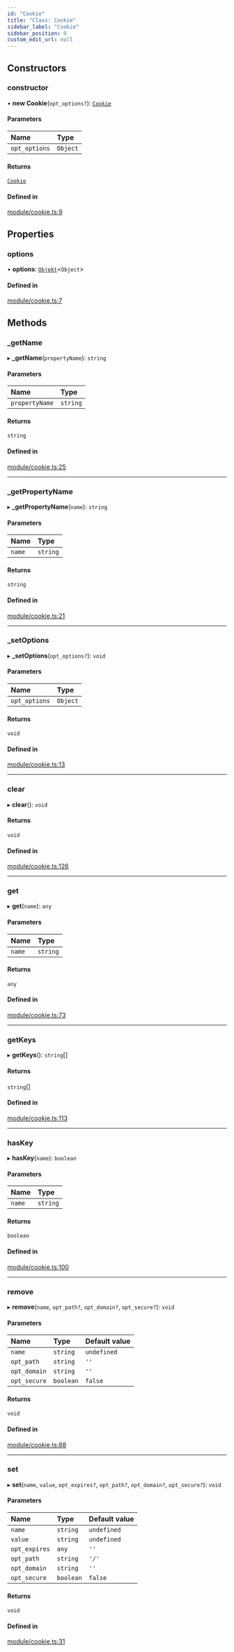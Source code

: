 ```yaml
---
id: "Cookie"
title: "Class: Cookie"
sidebar_label: "Cookie"
sidebar_position: 0
custom_edit_url: null
---
```


## Constructors

### constructor

• **new Cookie**(`opt_options?`): [`Cookie`](Cookie.md)

#### Parameters

| Name | Type |
| :------ | :------ |
| `opt_options` | `Object` |

#### Returns

[`Cookie`](Cookie.md)

#### Defined in

[module/cookie.ts:9](https://github.com/siposdani87/sui-js/blob/9aff0f0/src/module/cookie.ts#L9)

## Properties

### options

• **options**: [`Objekt`](Objekt.md)\<`Object`\>

#### Defined in

[module/cookie.ts:7](https://github.com/siposdani87/sui-js/blob/9aff0f0/src/module/cookie.ts#L7)

## Methods

### \_getName

▸ **_getName**(`propertyName`): `string`

#### Parameters

| Name | Type |
| :------ | :------ |
| `propertyName` | `string` |

#### Returns

`string`

#### Defined in

[module/cookie.ts:25](https://github.com/siposdani87/sui-js/blob/9aff0f0/src/module/cookie.ts#L25)

___

### \_getPropertyName

▸ **_getPropertyName**(`name`): `string`

#### Parameters

| Name | Type |
| :------ | :------ |
| `name` | `string` |

#### Returns

`string`

#### Defined in

[module/cookie.ts:21](https://github.com/siposdani87/sui-js/blob/9aff0f0/src/module/cookie.ts#L21)

___

### \_setOptions

▸ **_setOptions**(`opt_options?`): `void`

#### Parameters

| Name | Type |
| :------ | :------ |
| `opt_options` | `Object` |

#### Returns

`void`

#### Defined in

[module/cookie.ts:13](https://github.com/siposdani87/sui-js/blob/9aff0f0/src/module/cookie.ts#L13)

___

### clear

▸ **clear**(): `void`

#### Returns

`void`

#### Defined in

[module/cookie.ts:126](https://github.com/siposdani87/sui-js/blob/9aff0f0/src/module/cookie.ts#L126)

___

### get

▸ **get**(`name`): `any`

#### Parameters

| Name | Type |
| :------ | :------ |
| `name` | `string` |

#### Returns

`any`

#### Defined in

[module/cookie.ts:73](https://github.com/siposdani87/sui-js/blob/9aff0f0/src/module/cookie.ts#L73)

___

### getKeys

▸ **getKeys**(): `string`[]

#### Returns

`string`[]

#### Defined in

[module/cookie.ts:113](https://github.com/siposdani87/sui-js/blob/9aff0f0/src/module/cookie.ts#L113)

___

### hasKey

▸ **hasKey**(`name`): `boolean`

#### Parameters

| Name | Type |
| :------ | :------ |
| `name` | `string` |

#### Returns

`boolean`

#### Defined in

[module/cookie.ts:100](https://github.com/siposdani87/sui-js/blob/9aff0f0/src/module/cookie.ts#L100)

___

### remove

▸ **remove**(`name`, `opt_path?`, `opt_domain?`, `opt_secure?`): `void`

#### Parameters

| Name | Type | Default value |
| :------ | :------ | :------ |
| `name` | `string` | `undefined` |
| `opt_path` | `string` | `''` |
| `opt_domain` | `string` | `''` |
| `opt_secure` | `boolean` | `false` |

#### Returns

`void`

#### Defined in

[module/cookie.ts:88](https://github.com/siposdani87/sui-js/blob/9aff0f0/src/module/cookie.ts#L88)

___

### set

▸ **set**(`name`, `value`, `opt_expires?`, `opt_path?`, `opt_domain?`, `opt_secure?`): `void`

#### Parameters

| Name | Type | Default value |
| :------ | :------ | :------ |
| `name` | `string` | `undefined` |
| `value` | `string` | `undefined` |
| `opt_expires` | `any` | `''` |
| `opt_path` | `string` | `'/'` |
| `opt_domain` | `string` | `''` |
| `opt_secure` | `boolean` | `false` |

#### Returns

`void`

#### Defined in

[module/cookie.ts:31](https://github.com/siposdani87/sui-js/blob/9aff0f0/src/module/cookie.ts#L31)
